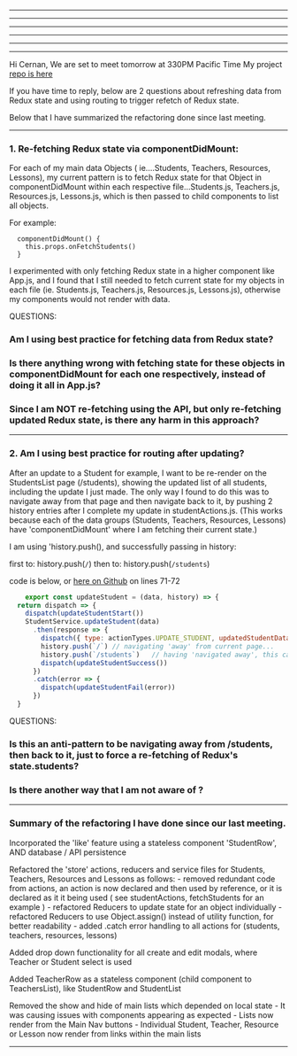 
***
***
***
***
***
***

Hi Cernan, 
We are set to meet tomorrow at 330PM Pacific Time
My project [repo is here](https://github.com/smithWEBtek/piano-student-api)

If you have time to reply, below are 2 questions about refreshing data from Redux state and using routing to trigger refetch of Redux state. 

Below that I have summarized the refactoring done since last meeting. 


---------------------------------------------------------------------------------------
### 1. Re-fetching Redux state via componentDidMount:
For each of my main data Objects ( ie....Students, Teachers, Resources, Lessons), my current pattern is to fetch Redux state for that Object in componentDidMount within each respective file...Students.js, Teachers.js, Resources.js, Lessons.js, which is then passed to child components to list all objects. 

For example: 

```
  componentDidMount() {
    this.props.onFetchStudents()
  }
```

I experimented with only fetching Redux state in a higher component like App.js, and I found that I still needed to fetch current state for my objects in each file (ie. Students.js, Teachers.js, Resources.js, Lessons.js), otherwise my components would not render with data.

QUESTIONS: 
### Am I using best practice for fetching data from Redux state?
### Is there anything wrong with fetching state for these objects in componentDidMount for each one respectively, instead of doing it all in App.js?
### Since I am NOT re-fetching using the API, but only re-fetching updated Redux state, is there any harm in this approach?



---------------------------------------------------------------------------------------
### 2. Am I using best practice for routing after updating?
After an update to a Student for example, I want to be re-render on the StudentsList page (/students), showing the updated list of all students, including the update I just made. The only way I found to do this was to navigate away from that page and then navigate back to it, by pushing 2 history entries after I complete my update in studentActions.js.  (This works because each of the data groups (Students, Teachers, Resources, Lessons) have 'componentDidMount' where I am fetching their current state.)

I am using 'history.push(), and successfully passing in history:

first to:  history.push(`/`)
then to:     history.push(`/students`) 

code is below, or [here on Github](https://github.com/smithWEBtek/piano-student-api/blob/master/client/src/store/actions/studentActions.js) on lines 71-72

```javascript
    export const updateStudent = (data, history) => {
  return dispatch => {
    dispatch(updateStudentStart())
    StudentService.updateStudent(data)
      .then(response => {
        dispatch({ type: actionTypes.UPDATE_STUDENT, updatedStudentData: response })
        history.push(`/`) // navigating 'away' from current page...
        history.push(`/students`)   // having 'navigated away', this causes componentDidMount to re-fetch Redux state
        dispatch(updateStudentSuccess())
      })
      .catch(error => {
        dispatch(updateStudentFail(error))
      })
  }
  ```

QUESTIONS:
### Is this an anti-pattern to be navigating away from /students, then back to it, just to force a re-fetching of Redux's state.students? 
### Is there another way that I am not aware of ? 
 
---------------------------------------------------------------------------------------

### Summary of the refactoring I have done since our last meeting.
Incorporated the 'like' feature using a stateless component 'StudentRow', AND database / API persistence

Refactored the 'store' actions, reducers and service files for Students, Teachers, Resources and Lessons as follows:
    - removed redundant code from actions, an action is now declared and then used by reference,
    or it is declared as it it being used ( see studentActions, fetchStudents for an example )
    - refactored Reducers to update state for an object individually
    - refactored Reducers to use Object.assign() instead of utility function, for better readability
    - added .catch error handling to all actions for (students, teachers, resources, lessons)

Added drop down functionality for all create and edit modals, where Teacher or Student select is used

Added TeacherRow as a stateless component (child component to TeachersList), like StudentRow and StudentList

Removed the show and hide of main lists which depended on local state
    - It was causing issues with components appearing as expected
    - Lists now render from the Main Nav buttons
    - Individual Student, Teacher, Resource or Lesson now render from links within the main lists

---------------------------------------------------------------------------------------